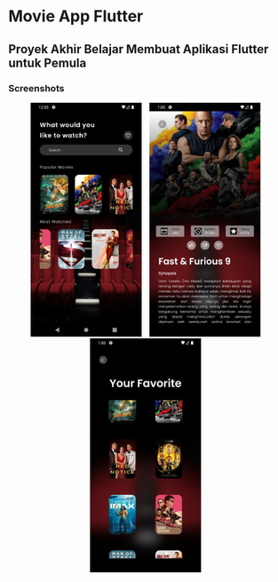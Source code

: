 # Movie App Flutter

## Proyek Akhir Belajar Membuat Aplikasi Flutter untuk Pemula

### Screenshots

<p align="center">
    <img src="/screenshots/home.png"
        alt="Homescreen"    
        style="margin-right: 10px;"    
        width="200" />
    <img src="/screenshots/detail.png"
        alt="Detail information"    
        style="margin-right: 10px;"    
        width="200" />
    <img src="/screenshots/fav.png"
        alt="Favorite page"    
        style="margin-right: 10px;"    
        width="200" />
</p>

